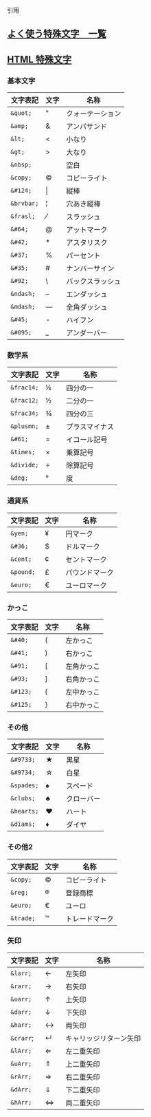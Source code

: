 引用
## [よく使う特殊文字　一覧](https://qiita.com/masatokato0128/items/b07e02013aed143aa45a "よく使う特殊文字　一覧")
## [HTML 特殊文字](https://qiita.com/inabe49/items/303afa114b0204da8a24)

### 基本文字
|文字表記 | 文字|名称|
|---       |---      |---|
|`&quot;`|"|クォーテーション|
|`&amp;`|&|アンパサンド|
|`&lt;`|<|小なり|
|`&gt;`|>|大なり|
|`&nbsp;`|&nbsp;|空白|
|`&copy;`|©|コピーライト|
|`&#124;`|&#124;|縦棒|
|`&brvbar;`|¦|穴あき縦棒|
|`&frasl;`|⁄|スラッシュ|
|`&#64;`|@|アットマーク|
|`&#42;`|*|アスタリスク|
|`&#37;`|%|パーセント|
|`&#35;`|#|ナンバーサイン|
|`&#92;`|&#92;|バックスラッシュ|
|`&ndash;`|–|エンダッシュ|
|`&mdash;`|—|全角ダッシュ|
|`&#45;`|-|ハイフン|
|`&#095;`|_|アンダーバー|

### 数学系
|文字表記 | 文字|名称|
|---       |---      |---|
|`&frac14;`|¼|四分の一|
|`&frac12;`|½|二分の一|
|`&frac34;`|¾|四分の三|
|`&plusmn;`|±|プラスマイナス|
|`&#61;`|=|イコール記号|
|`&times;`|×|乗算記号|
|`&divide;`|÷|除算記号|
|`&deg;`|°|度|

### 通貨系
|文字表記 | 文字|名称|
|---       |---      |---|
|`&yen;`|¥|円マーク|
|`&#36;`|$|ドルマーク|
|`&cent;`|¢|セントマーク|
|`&pound;`|£|パウンドマーク|
|`&euro;`|€|ユーロマーク|

### かっこ
|文字表記 | 文字|名称|
|---       |---      |---|
|`&#40;`|(|左かっこ|
|`&#41;`|)|右かっこ|
|`&#91;`|[|左角かっこ|
|`&#93;`|]|右角かっこ|
|`&#123;`|{|左中かっこ|
|`&#125;`|}|右中かっこ|

### その他
|文字表記 | 文字|名称|
|---       |---      |---|
|`&#9733;`|★|黒星|
|`&#9734;`|☆|白星|
|`&spades;`|♠|スペード|
|`&clubs;`|♣|クローバー|
|`&hearts;`|♥|ハート|
|`&diams;`|♦|ダイヤ|

### その他2
|文字表記 | 文字|名称|
|---       |---      |---|
|`&copy;`|©|コピーライト|
|`&reg;`|®|登録商標|
|`&euro;`|€|ユーロ|
|`&trade;`|™|トレードマーク|

### 矢印
|文字表記 | 文字|名称|
|---       |---      |---|
|`&larr;`|←|左矢印|
|`&rarr;`|→|右矢印|
|`&uarr;`|↑|上矢印|
|`&darr;`|↓|下矢印|
|`&harr;`|↔|両矢印|
|`&crarr`;|↵|キャリッジリターン矢印|
|`&lArr;`|⇐|左二重矢印|
|`&uArr;`|⇑|上二重矢印|
|`&rArr;`|⇒|右二重矢印|
|`&dArr;`|⇓|下二重矢印|
|`&hArr;`|⇔|両二重矢印|
